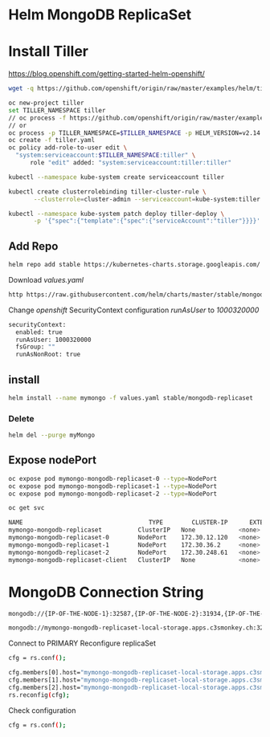 # Helm MongoDB ReplicaSet

# Install Tiller  
https://blog.openshift.com/getting-started-helm-openshift/

```bash
wget -q https://github.com/openshift/origin/raw/master/examples/helm/tiller-template.yaml

oc new-project tiller
set TILLER_NAMESPACE tiller
// oc process -f https://github.com/openshift/origin/raw/master/examples/helm/tiller-template.yaml -p TILLER_NAMESPACE=tiller -p HELM_VERSION=v2.14.0 | oc create -f -
// or
oc process -p TILLER_NAMESPACE=$TILLER_NAMESPACE -p HELM_VERSION=v2.14.0 -f tiller-template.yaml > tiller.yaml
oc create -f tiller.yaml
oc policy add-role-to-user edit \                                                                    
  "system:serviceaccount:$TILLER_NAMESPACE:tiller" \
      role "edit" added: "system:serviceaccount:tiller:tiller"

kubectl --namespace kube-system create serviceaccount tiller

kubectl create clusterrolebinding tiller-cluster-rule \
       --clusterrole=cluster-admin --serviceaccount=kube-system:tiller

kubectl --namespace kube-system patch deploy tiller-deploy \
       -p '{"spec":{"template":{"spec":{"serviceAccount":"tiller"}}}}'

```

## Add Repo
```bash
helm repo add stable https://kubernetes-charts.storage.googleapis.com/
```

Download _values.yaml_

```bash
http https://raw.githubusercontent.com/helm/charts/master/stable/mongodb-replicaset/values.yaml --download                                                   
```
Change _openshift_ SecurityContext configuration _runAsUser_  to _1000320000_

```bash
securityContext:
  enabled: true
  runAsUser: 1000320000
  fsGroup: ""
  runAsNonRoot: true  
```

## install
```bash
helm install --name mymongo -f values.yaml stable/mongodb-replicaset
```

### Delete
```bash
helm del --purge myMongo
```

## Expose nodePort

```bash
oc expose pod mymongo-mongodb-replicaset-0 --type=NodePort
oc expose pod mymongo-mongodb-replicaset-1 --type=NodePort
oc expose pod mymongo-mongodb-replicaset-2 --type=NodePort
```
```bash
oc get svc
```

```bash
NAME                                   TYPE        CLUSTER-IP      EXTERNAL-IP   PORT(S)           AGE
mymongo-mongodb-replicaset          ClusterIP   None            <none>        27017/TCP         6h
mymongo-mongodb-replicaset-0        NodePort    172.30.12.120   <none>        27017:32587/TCP   24s
mymongo-mongodb-replicaset-1        NodePort    172.30.36.2     <none>        27017:31934/TCP   15s
mymongo-mongodb-replicaset-2        NodePort    172.30.248.61   <none>        27017:32741/TCP   10s
mymongo-mongodb-replicaset-client   ClusterIP   None            <none>        27017/TCP         6h
```
# MongoDB Connection String

```bash
mongodb://{IP-OF-THE-NODE-1}:32587,{IP-OF-THE-NODE-2}:31934,{IP-OF-THE-NODE-3}:32741/test\?replSet=rs0
```
```bash
mongodb://mymongo-mongodb-replicaset-local-storage.apps.c3smonkey.ch:32587,mymongo-mongodb-replicaset-local-storage.apps.c3smonkey.ch:31934,mymongo-mongodb-replicaset-local-storage.apps.c3smonkey.ch:32741/test\?replSet=rs0
```

Connect to PRIMARY
Reconfigure replicaSet

```bash
cfg = rs.conf();

cfg.members[0].host="mymongo-mongodb-replicaset-local-storage.apps.c3smonkey.ch:32587"
cfg.members[1].host="mymongo-mongodb-replicaset-local-storage.apps.c3smonkey.ch:31934"
cfg.members[2].host="mymongo-mongodb-replicaset-local-storage.apps.c3smonkey.ch:c"
rs.reconfig(cfg);
```

Check configuration
```bash
cfg = rs.conf();
```
